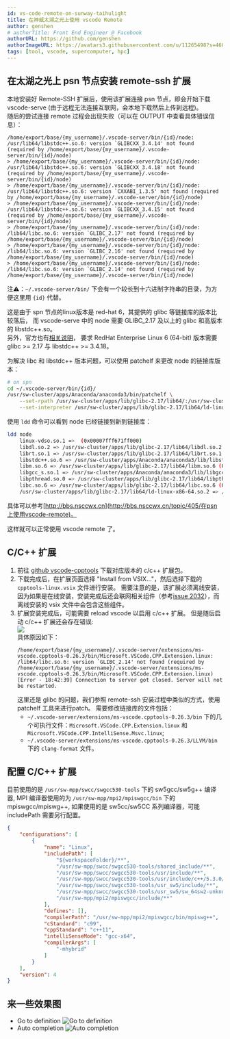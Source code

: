 ```yaml
---
id: vs-code-remote-on-sunway-taihulight
title: 在神威太湖之光上使用 vscode Remote
author: genshen
# authorTitle: Front End Engineer @ Facebook
authorURL: https://github.com/genshen
authorImageURL: https://avatars3.githubusercontent.com/u/11265498?s=460&v=4
tags: [tool, vscode, supercomputer, hpc]
---
```


## 在太湖之光上 psn 节点安装 remote-ssh 扩展
本地安装好 Remote-SSH 扩展后，使用该扩展连接 psn 节点，即会开始下载 vscode-serve (由于远程无法连接互联网，会本地下载然后上传到远程)。  
随后的尝试连接 remote 过程会出现失败（可以在 OUTPUT 中查看具体错误信息）：
```log
/home/export/base/{my_username}/.vscode-server/bin/{id}/node: /usr/lib64/libstdc++.so.6: version `GLIBCXX_3.4.14' not found (required by /home/export/base/{my_username}/.vscode-server/bin/{id}/node)
> /home/export/base/{my_username}/.vscode-server/bin/{id}/node: /usr/lib64/libstdc++.so.6: version `GLIBCXX_3.4.18' not found (required by /home/export/base/{my_username}/.vscode-server/bin/{id}/node)
> /home/export/base/{my_username}/.vscode-server/bin/{id}/node: /usr/lib64/libstdc++.so.6: version `CXXABI_1.3.5' not found (required by /home/export/base/{my_username}/.vscode-server/bin/{id}/node)
> /home/export/base/{my_username}/.vscode-server/bin/{id}/node: /usr/lib64/libstdc++.so.6: version `GLIBCXX_3.4.15' not found (required by /home/export/base/{my_username}/.vscode-server/bin/{id}/node)
> /home/export/base/{my_username}/.vscode-server/bin/{id}/node: /lib64/libc.so.6: version `GLIBC_2.17' not found (required by /home/export/base/{my_username}/.vscode-server/bin/{id}/node)
> /home/export/base/{my_username}/.vscode-server/bin/{id}/node: /lib64/libc.so.6: version `GLIBC_2.16' not found (required by /home/export/base/{my_username}/.vscode-server/bin/{id}/node)
> /home/export/base/{my_username}/.vscode-server/bin/{id}/node: /lib64/libc.so.6: version `GLIBC_2.14' not found (required by /home/export/base/{my_username}/.vscode-server/bin/{id}/node)
```
注⚠️：`~/.vscode-server/bin/` 下会有一个较长到十六进制字符串的目录，为方便这里用 `{id}` 代替。

这是由于 spn 节点的linux版本是 red-hat 6，其提供的 glibc 等链接库的版本比较落后，
而 vscode-serve 中的 node 需要 GLIBC_2.17 及以上的 glibc 和高版本的 libstdc++.so。  
另外，官方也有[相关说明](https://code.visualstudio.com/docs/remote/linux#_tips-by-linux-distribution)，
要求 RedHat Enterprise Linux 6 (64-bit) 版本需要 glibc >= 2.17 与 libstdc++ >= 3.4.18。

<!--truncate-->

为解决 libc 和 libstdc++ 版本问题，可以使用 patchelf 来更改 node 的链接库版本：
```bash
# on spn
cd ~/.vscode-server/bin/{id}/
/usr/sw-cluster/apps/Anaconda/anaconda3/bin/patchelf \
    --set-rpath /usr/sw-cluster/apps/lib/glibc-2.17/lib64/:/usr/sw-cluster/apps/Anaconda/anaconda3/lib/ \
    --set-interpreter /usr/sw-cluster/apps/lib/glibc-2.17/lib64/ld-linux-x86-64.so.2 ./node
```
使用 `ldd` 命令可以看到 node 已经链接到新到链接库：
```bash
ldd node
	linux-vdso.so.1 =>  (0x00007fff671ff000)
	libdl.so.2 => /usr/sw-cluster/apps/lib/glibc-2.17/lib64/libdl.so.2 (0x00002baa9ea6e000)
	librt.so.1 => /usr/sw-cluster/apps/lib/glibc-2.17/lib64/librt.so.1 (0x00002baa9ec72000)
	libstdc++.so.6 => /usr/sw-cluster/apps/Anaconda/anaconda3/lib/libstdc++.so.6 (0x00002baa9ee7a000)
	libm.so.6 => /usr/sw-cluster/apps/lib/glibc-2.17/lib64/libm.so.6 (0x00002baa9f1b5000)
	libgcc_s.so.1 => /usr/sw-cluster/apps/Anaconda/anaconda3/lib/libgcc_s.so.1 (0x00002baa9f4b3000)
	libpthread.so.0 => /usr/sw-cluster/apps/lib/glibc-2.17/lib64/libpthread.so.0 (0x00002baa9f6c5000)
	libc.so.6 => /usr/sw-cluster/apps/lib/glibc-2.17/lib64/libc.so.6 (0x00002baa9f8e3000)
	/usr/sw-cluster/apps/lib/glibc-2.17/lib64/ld-linux-x86-64.so.2 => /lib64/ld-linux-x86-64.so.2 (0x000000358ba00000)
```

具体可以参考[http://bbs.nsccwx.cn](http://bbs.nsccwx.cn/topic/405/在psn上使用vscode-remote)。

这样就可以正常使用 vscode remote 了。

## C/C++ 扩展
1. 前往 [github vscode-cpptools](https://github.com/microsoft/vscode-cpptools/releases) 下载对应版本的 c/c++ 扩展包。
2. 下载完成后，在扩展页面选择 "Install from VSIX..."，然后选择下载的 `cpptools-linux.vsix` 文件进行安装。
   需要注意的是，该扩展必须离线安装，因为如果是在线安装，安装完成后还会联网相关组件（参考[issue 2032](https://github.com/microsoft/vscode-cpptools/issues/2032#issuecomment-391215249)），而离线安装的 vsix 文件中会包含这些组件。
3. 扩展安装完成后，可能需要 reload vscode 以启用 c/c++ 扩展。
    但是随后启动 c/c++ 扩展还会存在错误:  
    ![](/img/blog/taihulight-ssh-remote/error-cpp-extension.png)  
    具体原因如下：
    ```log
    /home/export/base/{my_username}/.vscode-server/extensions/ms-vscode.cpptools-0.26.3/bin/Microsoft.VSCode.CPP.Extension.linux: /lib64/libc.so.6: version `GLIBC_2.14' not found (required by /home/export/base/{my_username}/.vscode-server/extensions/ms-vscode.cpptools-0.26.3/bin/Microsoft.VSCode.CPP.Extension.linux)
    [Error - 18:42:39] Connection to server got closed. Server will not be restarted.
    ```
    这里还是 glibc 的问题，我们参照 remote-ssh 安装过程中类似的方式，使用 patchelf 工具来进行patch。
    需要修改链接库的文件包括：
    - `~/.vscode-server/extensions/ms-vscode.cpptools-0.26.3/bin` 下的几个可执行文件：`Microsoft.VSCode.CPP.Extension.linux` 和 `Microsoft.VSCode.CPP.IntelliSense.Msvc.linux`; 
    - `~/.vscode-server/extensions/ms-vscode.cpptools-0.26.3/LLVM/bin` 下的 `clang-format` 文件。

## 配置 C/C++ 扩展
目前使用的是 `/usr/sw-mpp/swcc/swgcc530-tools` 下的 sw5gcc/sw5g++ 编译器, 
MPI 编译器使用的为 `/usr/sw-mpp/mpi2/mpiswgcc/bin` 下的 mpiswgcc/mpiswg++, 
如果使用的是 sw5cc/sw5CC 系列编译器，可能 includePath 需要另行配置。
```json
{
    "configurations": [
        {
            "name": "Linux",
            "includePath": [
                "${workspaceFolder}/**",
                "/usr/sw-mpp/swcc/swgcc530-tools/shared_include/**",
                "/usr/sw-mpp/swcc/swgcc530-tools/usr/include/**",
                "/usr/sw-mpp/swcc/swgcc530-tools/usr/include/c++/5.3.0/**",
                "/usr/sw-mpp/swcc/swgcc530-tools/usr_sw5/include/**",
                "/usr/sw-mpp/swcc/swgcc530-tools/usr_sw5/sw_64sw2-unknown-linux-gnu/include/c++/5.3.0/**",
                "/usr/sw-mpp/mpi2/mpiswgcc/include/**"
            ],
            "defines": [],
            "compilerPath": "/usr/sw-mpp/mpi2/mpiswgcc/bin/mpiswg++",
            "cStandard": "c99",
            "cppStandard": "c++11",
            "intelliSenseMode": "gcc-x64",
            "compilerArgs": [
                "-mhybrid"
            ]
        }
    ],
    "version": 4
}
```

## 来一些效果图
- Go to definition
  ![Go to definition](/img/blog/taihulight-ssh-remote/screenshot-go-to-definition.png)
- Auto completion
  ![Auto completion](/img/blog/taihulight-ssh-remote/screenshot-auto-completion.png)
